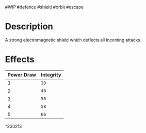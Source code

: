 #WIP #defence #shield #orbit #escape

# Description

A strong electromagnetic shield which deflects all incoming attacks.

# Effects

| Power Draw | Integrity |
| -----------|-----------|
| 1 | `30` |
| 2 | `40` |
| 3 | `50` |
| 4 | `58` |
| 5 | `66` |

^3302f3
